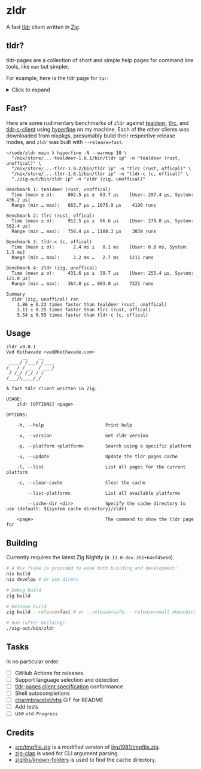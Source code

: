 # zldr

A fast [tldr](https://tldr.sh/) client written in [Zig](https://ziglang.org/).

## tldr?

tldr-pages are a collection of short and simple help pages for command line tools, like `man` but simpler.

For example, here is the tldr page for `tar`:

<details>
  <summary>Click to expand</summary>
  
  ### tar

> Archiving utility.
> Often combined with a compression method, such as `gzip` or `bzip2`.
> More information: <https://www.gnu.org/software/tar>.

- [c]reate an archive and write it to a [f]ile:

`tar cf {{path/to/target.tar}} {{path/to/file1 path/to/file2 ...}}`

- [c]reate a g[z]ipped archive and write it to a [f]ile:

`tar czf {{path/to/target.tar.gz}} {{path/to/file1 path/to/file2 ...}}`

- [c]reate a g[z]ipped archive from a directory using relative paths:

`tar czf {{path/to/target.tar.gz}} --directory={{path/to/directory}} .`

- E[x]tract a (compressed) archive [f]ile into the current directory [v]erbosely:

`tar xvf {{path/to/source.tar[.gz|.bz2|.xz]}}`

- E[x]tract a (compressed) archive [f]ile into the target directory:

`tar xf {{path/to/source.tar[.gz|.bz2|.xz]}} --directory={{path/to/directory}}`

- [c]reate a compressed archive and write it to a [f]ile, using the file extension to [a]utomatically determine the compression program:

`tar caf {{path/to/target.tar.xz}} {{path/to/file1 path/to/file2 ...}}`

- Lis[t] the contents of a tar [f]ile [v]erbosely:

`tar tvf {{path/to/source.tar}}`

- E[x]tract files matching a pattern from an archive [f]ile:

`tar xf {{path/to/source.tar}} --wildcards "{{*.html}}"`


</details>

## Fast?

Here are some rudimentary benchmarks of `zldr` against [tealdeer](https://github.com/dbrgn/tealdeer), [tlrc](https://github.com/tldr-pages/tlrc), and [tldr-c-client](https://github.com/tldr-pages/tldr-c-client) using [hyperfine](https://github.com/sharkdp/hyperfine) on my machine. Each of the other clients was downloaded from nixpkgs, presumably build their respective release modes, and `zldr` was built with `--release=fast`.

```
~/code/zldr main λ hyperfine -N --warmup 10 \
  "/nix/store/...-tealdeer-1.6.1/bin/tldr ip" -n "tealdeer (rust, unoffical)" \
  "/nix/store/...-tlrc-1.9.2/bin/tldr ip" -n "tlrc (rust, offical)" \
  "/nix/store/...-tldr-1.6.1/bin/tldr ip" -n "tldr-c (c, offical)" \
  "./zig-out/bin/zldr ip" -n "zldr (zig, unoffical)"

Benchmark 1: tealdeer (rust, unoffical)
  Time (mean ± σ):     802.5 µs ±  63.7 µs    [User: 297.4 µs, System: 436.2 µs]
  Range (min … max):   663.7 µs … 1075.9 µs    4190 runs
 
Benchmark 2: tlrc (rust, offical)
  Time (mean ± σ):     912.5 µs ±  66.6 µs    [User: 279.0 µs, System: 562.4 µs]
  Range (min … max):   758.4 µs … 1188.3 µs    3039 runs
 
Benchmark 3: tldr-c (c, offical)
  Time (mean ± σ):       2.4 ms ±   0.1 ms    [User: 0.8 ms, System: 1.5 ms]
  Range (min … max):     2.2 ms …   2.7 ms    1211 runs
 
Benchmark 4: zldr (zig, unoffical)
  Time (mean ± σ):     431.6 µs ±  39.7 µs    [User: 255.4 µs, System: 121.0 µs]
  Range (min … max):   364.0 µs … 603.0 µs    7221 runs
 
Summary
  zldr (zig, unoffical) ran
    1.86 ± 0.23 times faster than tealdeer (rust, unoffical)
    2.11 ± 0.25 times faster than tlrc (rust, offical)
    5.54 ± 0.55 times faster than tldr-c (c, offical)
```

## Usage

```
zldr v0.0.1
Ved Kothavade <ved@kothavade.com>
      __    __    
 ____/ /___/ /____
/_  / / __  / ___/
 / /_/ /_/ / /    
/___/\__,_/_/     

A fast tdlr client written in Zig.

USAGE:
    zldr [OPTIONS] <page>

OPTIONS:

    -h, --help                       Print help

    -v, --version                    Get zldr version

    -p, --platform <platform>        Search using a specific platform

    -u, --update                     Update the tldr pages cache

    -l, --list                       List all pages for the current platform

    -c, --clear-cache                Clear the cache

        --list-platforms             List all available platforms

        --cache-dir <dir>            Specify the cache directory to use (default: ${system cache directory}/zldr)

    <page>                           The command to show the tldr page for
```

## Building

Currently requires the latest Zig Nightly (`0.13.0-dev.351+64ef45eb0`).

```sh
# A Nix flake is provided to ease both building and development:
nix build
nix develop # or use direnv

# Debug build
zig build

# Release build
zig build --release=fast # or --release=safe, --release=small depending on your preferences

# Run (after building)
./zig-out/bin/zldr
```


## Tasks
In no particular order:
- [ ] GitHub Actions for releases.
- [ ] Support language selection and detection
- [ ] [tldr-pages client specification](https://github.com/tldr-pages/tldr/blob/main/CLIENT-SPECIFICATION.md) conformance
- [ ] Shell autocompletions
- [ ] [charmbracelet/vhs](https://github.com/charmbracelet/vhs) GIF for README
- [ ] Add tests
- [ ] use `std.Progress`

## Credits

- [src/tmpfile.zig](./src/tmpfile.zig) is a modified version of [liyu1981/tmpfile.zig](https://github.com/liyu1981/tmpfile.zig).
- [zig-clap](https://github.com/Hejsil/zig-clap) is used for CLI argument parsing.
- [ziglibs/known-folders](https://github.com/ziglibs/known-folders) is used to find the cache directory.

